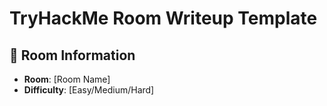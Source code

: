 # TryHackMe Room Writeup Template

## 🎯 Room Information
- **Room**: [Room Name]
- **Difficulty**: [Easy/Medium/Hard]
